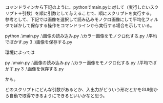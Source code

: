 コマンドラインから下記のように、pythonでmain.pyに対して（実行したいスクリプト＋引数）を順に引数として与えることで、順にスクリプトを実行する。
参考として、下記では画像を選択して読み込みモノクロ画像にして平均化フィルタでぼかして保存する操作をコマンドラインから実行する場合を示している。

python .\main.py .\画像の読み込み.py .\カラー画像をモノクロ化する.py .\平均でぼかす.py 3 .\画像を保存する.py

環境によっては

py .\main.py .\画像の読み込み.py .\カラー画像をモノクロ化する.py .\平均でぼかす.py 3 .\画像を保存する.py

かも。

どのスクリプトにどんな引数があるとか、入出力がどういう形だとかをGUI側から自動で取得できるようにできるといいかなと思う。
